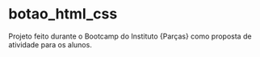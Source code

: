 # botao_html_css
Projeto feito durante  o Bootcamp do Instituto {Parças} como proposta de atividade para os alunos.
